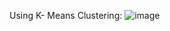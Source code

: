 Using K- Means Clustering: 
![image](https://github.com/user-attachments/assets/e610bc78-1325-431b-895e-e0545209fd57)
